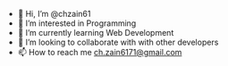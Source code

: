- 👋 Hi, I’m @chzain61
- 👀 I’m interested in Programming
- 🌱 I’m currently learning Web Development
- 💞️ I’m looking to collaborate with with other developers
- 📫 How to reach me ch.zain6171@gmail.com

<!---
chzain61/chzain61 is a ✨ special ✨ repository because its `README.md` (this file) appears on your GitHub profile.
You can click the Preview link to take a look at your changes.
--->
